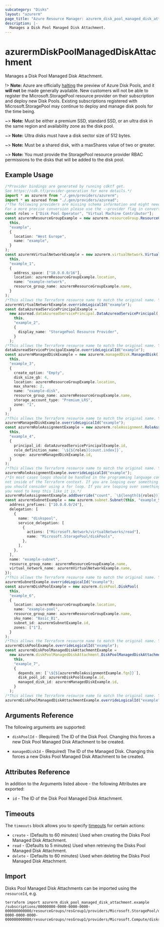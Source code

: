 ```yaml
---
subcategory: "Disks"
layout: "azurerm"
page_title: "Azure Resource Manager: azurerm_disk_pool_managed_disk_attachment"
description: |-
  Manages a Disk Pool Managed Disk Attachment.
---
```


# azurermDiskPoolManagedDiskAttachment

Manages a Disk Pool Managed Disk Attachment.

!> **Note:** Azure are officially [halting](https://learn.microsoft.com/en-us/azure/azure-vmware/attach-disk-pools-to-azure-vmware-solution-hosts?tabs=azure-cli) the preview of Azure Disk Pools, and it **will not** be made generally available. New customers will not be able to register the Microsoft.StoragePool resource provider on their subscription and deploy new Disk Pools. Existing subscriptions registered with Microsoft.StoragePool may continue to deploy and manage disk pools for the time being.

\~> **Note:** Must be either a premium SSD, standard SSD, or an ultra disk in the same region and availability zone as the disk pool.

\~> **Note:** Ultra disks must have a disk sector size of 512 bytes.

\~> **Note:** Must be a shared disk, with a maxShares value of two or greater.

\~> **Note:** You must provide the StoragePool resource provider RBAC permissions to the disks that will be added to the disk pool.

## Example Usage

```typescript
/*Provider bindings are generated by running cdktf get.
See https://cdk.tf/provider-generation for more details.*/
import * as azurerm from "./.gen/providers/azurerm";
import * as azuread from "./.gen/providers/azuread";
/*The following providers are missing schema information and might need manual adjustments to synthesize correctly: azurerm, azuread.
For a more precise conversion please use the --provider flag in convert.*/
const roles = ["Disk Pool Operator", "Virtual Machine Contributor"];
const azurermResourceGroupExample = new azurerm.resourceGroup.ResourceGroup(
  this,
  "example",
  {
    location: "West Europe",
    name: "example",
  }
);
const azurermVirtualNetworkExample = new azurerm.virtualNetwork.VirtualNetwork(
  this,
  "example_1",
  {
    address_space: ["10.0.0.0/16"],
    location: azurermResourceGroupExample.location,
    name: "example-network",
    resource_group_name: azurermResourceGroupExample.name,
  }
);
/*This allows the Terraform resource name to match the original name. You can remove the call if you don't need them to match.*/
azurermVirtualNetworkExample.overrideLogicalId("example");
const dataAzureadServicePrincipalExample =
  new azuread.dataAzureadServicePrincipal.DataAzureadServicePrincipal(
    this,
    "example_2",
    {
      display_name: "StoragePool Resource Provider",
    }
  );
/*This allows the Terraform resource name to match the original name. You can remove the call if you don't need them to match.*/
dataAzureadServicePrincipalExample.overrideLogicalId("example");
const azurermManagedDiskExample = new azurerm.managedDisk.ManagedDisk(
  this,
  "example_3",
  {
    create_option: "Empty",
    disk_size_gb: 4,
    location: azurermResourceGroupExample.location,
    max_shares: 2,
    name: "example-disk",
    resource_group_name: azurermResourceGroupExample.name,
    storage_account_type: "Premium_LRS",
    zone: "1",
  }
);
/*This allows the Terraform resource name to match the original name. You can remove the call if you don't need them to match.*/
azurermManagedDiskExample.overrideLogicalId("example");
const azurermRoleAssignmentExample = new azurerm.roleAssignment.RoleAssignment(
  this,
  "example_4",
  {
    principal_id: dataAzureadServicePrincipalExample.id,
    role_definition_name: `\${${roles}[count.index]}`,
    scope: azurermManagedDiskExample.id,
  }
);
/*This allows the Terraform resource name to match the original name. You can remove the call if you don't need them to match.*/
azurermRoleAssignmentExample.overrideLogicalId("example");
/*In most cases loops should be handled in the programming language context and 
not inside of the Terraform context. If you are looping over something external, e.g. a variable or a file input
you should consider using a for loop. If you are looping over something only known to Terraform, e.g. a result of a data source
you need to keep this like it is.*/
azurermRoleAssignmentExample.addOverride("count", `\${length(${roles})}`);
const azurermSubnetExample = new azurerm.subnet.Subnet(this, "example_5", {
  address_prefixes: ["10.0.0.0/24"],
  delegation: [
    {
      name: "diskspool",
      service_delegation: [
        {
          actions: ["Microsoft.Network/virtualNetworks/read"],
          name: "Microsoft.StoragePool/diskPools",
        },
      ],
    },
  ],
  name: "example-subnet",
  resource_group_name: azurermResourceGroupExample.name,
  virtual_network_name: azurermVirtualNetworkExample.name,
});
/*This allows the Terraform resource name to match the original name. You can remove the call if you don't need them to match.*/
azurermSubnetExample.overrideLogicalId("example");
const azurermDiskPoolExample = new azurerm.diskPool.DiskPool(
  this,
  "example_6",
  {
    location: azurermResourceGroupExample.location,
    name: "example-pool",
    resource_group_name: azurermResourceGroupExample.name,
    sku_name: "Basic_B1",
    subnet_id: azurermSubnetExample.id,
    zones: ["1"],
  }
);
/*This allows the Terraform resource name to match the original name. You can remove the call if you don't need them to match.*/
azurermDiskPoolExample.overrideLogicalId("example");
const azurermDiskPoolManagedDiskAttachmentExample =
  new azurerm.diskPoolManagedDiskAttachment.DiskPoolManagedDiskAttachment(
    this,
    "example_7",
    {
      depends_on: [`\${${azurermRoleAssignmentExample.fqn}}`],
      disk_pool_id: azurermDiskPoolExample.id,
      managed_disk_id: azurermManagedDiskExample.id,
    }
  );
/*This allows the Terraform resource name to match the original name. You can remove the call if you don't need them to match.*/
azurermDiskPoolManagedDiskAttachmentExample.overrideLogicalId("example");

```

## Arguments Reference

The following arguments are supported:

*   `diskPoolId` - (Required) The ID of the Disk Pool. Changing this forces a new Disk Pool Managed Disk Attachment to be created.

*   `managedDiskId` - (Required) The ID of the Managed Disk. Changing this forces a new Disks Pool Managed Disk Attachment to be created.

## Attributes Reference

In addition to the Arguments listed above - the following Attributes are exported:

* `id` - The ID of the Disk Pool Managed Disk Attachment.

## Timeouts

The `timeouts` block allows you to specify [timeouts](https://www.terraform.io/language/resources/syntax#operation-timeouts) for certain actions:

* `create` - (Defaults to 60 minutes) Used when creating the Disks Pool Managed Disk Attachment.
* `read` - (Defaults to 5 minutes) Used when retrieving the Disks Pool Managed Disk Attachment.
* `delete` - (Defaults to 60 minutes) Used when deleting the Disks Pool Managed Disk Attachment.

## Import

Disks Pool Managed Disk Attachments can be imported using the `resourceId`, e.g.

```console
terraform import azurerm_disk_pool_managed_disk_attachment.example /subscriptions/00000000-0000-0000-0000-000000000000/resourceGroups/resGroup1/providers/Microsoft.StoragePool/diskPools/storagePool1/managedDisks|/subscriptions/00000000-0000-0000-0000-000000000000/resourceGroups/resGroup1/providers/Microsoft.Compute/disks/disk1
```
